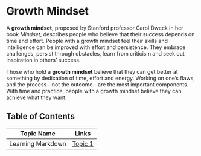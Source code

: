 Growth Mindset
==============

A **growth mindset**, proposed by Stanford professor Carol Dweck in her book *Mindset*, describes people who believe that their success depends on time and effort. People with a growth mindset feel their skills and intelligence can be improved with effort and persistence. They embrace challenges, persist through obstacles, learn from criticism and seek out inspiration in others’ success.

Those who hold a **growth mindset** believe that they can get better at something by dedication of time, effort and energy. Working on one’s flaws, and the process—not the outcome—are the most important components. With time and practice, people with a growth mindset believe they can achieve what they want.

## Table of Contents
Topic Name | Links
---------- | -----
Learning Markdown  | [Topic 1](https://mohammadrahhal.github.io/reading-notes/TEST)
